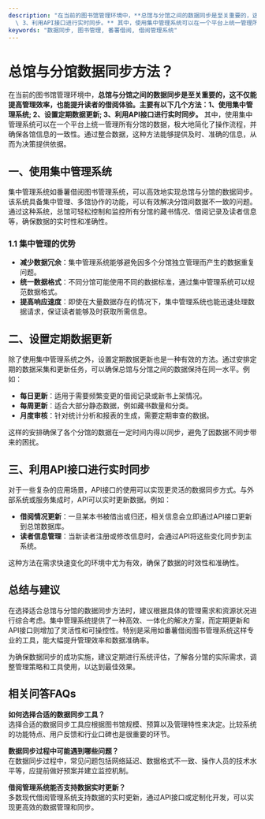 ```yaml
---
description: "在当前的图书馆管理环境中，**总馆与分馆之间的数据同步是至关重要的，这不仅能提高管理效率，也能提升读者的借阅体验。主要有以下几个方法：1、使用集中管理系统; 2、设置定期数据更新;\
  \ 3、利用API接口进行实时同步。** 其中，使用集中管理系统可以在一个平台上统一管理所有分馆的数据，极大地简化了操作流程，并确保各馆信息的一致性。通过整合数据，这种方法能够提供及时、准确的信息，从而为决策提供依据。"
keywords: "数据同步, 图书管理, 番薯借阅, 借阅管理系统"
---
```

# 总馆与分馆数据同步方法？

在当前的图书馆管理环境中，**总馆与分馆之间的数据同步是至关重要的，这不仅能提高管理效率，也能提升读者的借阅体验。主要有以下几个方法：1、使用集中管理系统; 2、设置定期数据更新; 3、利用API接口进行实时同步。** 其中，使用集中管理系统可以在一个平台上统一管理所有分馆的数据，极大地简化了操作流程，并确保各馆信息的一致性。通过整合数据，这种方法能够提供及时、准确的信息，从而为决策提供依据。

## **一、使用集中管理系统**

集中管理系统如番薯借阅图书管理系统，可以高效地实现总馆与分馆的数据同步。该系统具备集中管理、多馆协作的功能，可以有效解决分馆间数据不一致的问题。通过这种系统，总馆可轻松控制和监控所有分馆的藏书情况、借阅记录及读者信息等，确保数据的实时性和准确性。

### **1.1 集中管理的优势**

- **减少数据冗余**：集中管理系统能够避免因多个分馆独立管理而产生的数据重复问题。
- **统一数据格式**：不同分馆可能使用不同的数据标准，通过集中管理系统可以规范数据格式。
- **提高响应速度**：即使在大量数据存在的情况下，集中管理系统也能迅速处理数据请求，保证读者能够及时获取所需信息。

## **二、设置定期数据更新**

除了使用集中管理系统之外，设置定期数据更新也是一种有效的方法。通过安排定期的数据采集和更新任务，可以确保总馆与分馆之间的数据保持在同一水平。例如：

- **每日更新**：适用于需要频繁变更的借阅记录或新书上架情况。
- **每周更新**：适合大部分静态数据，例如藏书数量和分类。
- **月度审核**：针对统计分析和报表的生成，需要定期审查的数据。

这样的安排确保了各个分馆的数据在一定时间内得以同步，避免了因数据不同步带来的困扰。

## **三、利用API接口进行实时同步**

对于一些复杂的应用场景，API接口的使用可以实现更灵活的数据同步方式。与外部系统或服务集成时，API可以实时更新数据。例如：

- **借阅情况更新**：一旦某本书被借出或归还，相关信息会立即通过API接口更新到总馆数据库。
- **读者信息管理**：当新读者注册或修改信息时，会通过API将这些变化同步到主系统。

这种方法在需求快速变化的环境中尤为有效，确保了数据的时效性和准确性。

## **总结与建议**

在选择适合总馆与分馆的数据同步方法时，建议根据具体的管理需求和资源状况进行综合考虑。集中管理系统提供了一种高效、一体化的解决方案，而定期更新和API接口则增加了灵活性和可操控性。特别是采用如番薯借阅图书管理系统这样专业的工具，能大幅提升管理效率和数据准确率。

为确保数据同步的成功实施，建议定期进行系统评估，了解各分馆的实际需求，调整管理策略和工具使用，以达到最佳效果。

## 相关问答FAQs

**如何选择合适的数据同步工具？**  
选择合适的数据同步工具应根据图书馆规模、预算以及管理特性来决定。比较系统的功能特点、用户反馈和行业口碑也是很重要的环节。

**数据同步过程中可能遇到哪些问题？**  
在数据同步过程中，常见问题包括网络延迟、数据格式不一致、操作人员的技术水平等，应提前做好预案并建立监控机制。

**借阅管理系统能否支持数据实时更新？**  
多数现代借阅管理系统支持数据的实时更新，通过API接口或定制化开发，可以实现更高效的数据管理和同步。

